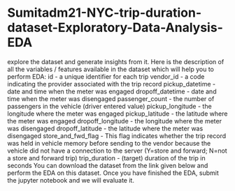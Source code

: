 # Sumitadm21-NYC-trip-duration-dataset-Exploratory-Data-Analysis-EDA
explore the dataset and generate insights from it.   Here is the description of all the variables / features available in the dataset which will help you to perform EDA:  id - a unique identifier for each trip vendor_id - a code indicating the provider associated with the trip record pickup_datetime - date and time when the meter was engaged dropoff_datetime - date and time when the meter was disengaged passenger_count - the number of passengers in the vehicle (driver entered value) pickup_longitude - the longitude where the meter was engaged pickup_latitude - the latitude where the meter was engaged dropoff_longitude - the longitude where the meter was disengaged dropoff_latitude - the latitude where the meter was disengaged store_and_fwd_flag - This flag indicates whether the trip record was held in vehicle memory before sending to the vendor because the vehicle did not have a connection to the server (Y=store and forward; N=not a store and forward trip) trip_duration - (target) duration of the trip in seconds You can download the dataset from the link given below and perform the EDA on this dataset. Once you have finished the EDA, submit the jupyter notebook and we will evaluate it.
